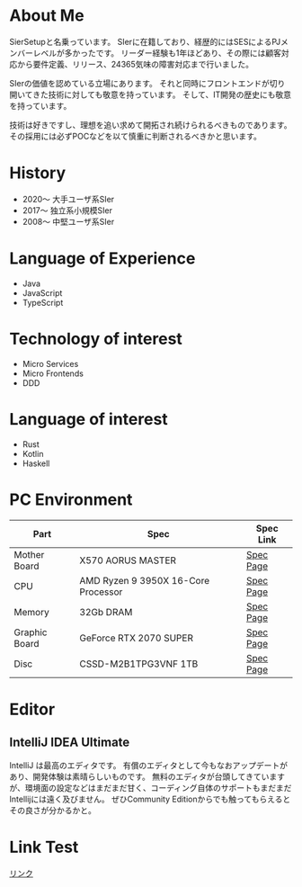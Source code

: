 # About Me
SierSetupと名乗っています。
SIerに在籍しており、経歴的にはSESによるPJメンバーレベルが多かったです。
リーダー経験も1年ほどあり、その際には顧客対応から要件定義、リリース、24365気味の障害対応まで行いました。

SIerの価値を認めている立場にあります。
それと同時にフロントエンドが切り開いてきた技術に対しても敬意を持っています。
そして、IT開発の歴史にも敬意を持っています。

技術は好きですし、理想を追い求めて開拓され続けられるべきものであります。
その採用には必ずPOCなどを以て慎重に判断されるべきかと思います。

# History
* 2020〜 大手ユーザ系SIer
* 2017〜 独立系小規模SIer
* 2008〜 中堅ユーザ系SIer

# Language of Experience
* Java
* JavaScript
* TypeScript

# Technology of interest
* Micro Services
* Micro Frontends
* DDD

# Language of interest
* Rust
* Kotlin
* Haskell

# PC Environment

| Part | Spec | Spec Link |  
|------|------|-----------|  
| Mother Board  | X570 AORUS MASTER  | [Spec Page](https://www.gigabyte.com/jp/Motherboard/X570-AORUS-MASTER-rev-10#kf) |  
| CPU  | AMD Ryzen 9 3950X 16-Core Processor | [Spec Page](https://www.amd.com/ja/products/cpu/amd-ryzen-9-3950x) |  
| Memory  | 32Gb DRAM  | [Spec Page](https://www.gskill.com/product/165/326/1562840073/F4-3600C16D-16GTZNC) |  
| Graphic Board  | GeForce RTX 2070 SUPER | [Spec Page](https://www.nvidia.com/ja-jp/geforce/graphics-cards/rtx-2070-super/) |  
| Disc  | CSSD-M2B1TPG3VNF 1TB | [Spec Page](https://www.cfd.co.jp/product/ssd/cssd-m2b1tpg3vnf/) |  

# Editor
## IntelliJ IDEA Ultimate
IntelliJ は最高のエディタです。
有償のエディタとして今もなおアップデートがあり、開発体験は素晴らしいものです。
無料のエディタが台頭してきていますが、環境面の設定などはまだまだ甘く、コーディング自体のサポートもまだまだIntellijには遠く及びません。
ぜひCommunity Editionからでも触ってもらえるとその良さが分かるかと。

# Link Test
[リンク](readme.html)
